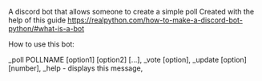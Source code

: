 A discord bot that allows someone to create a simple poll
Created with the help of this guide https://realpython.com/how-to-make-a-discord-bot-python/#what-is-a-bot

How to use this bot:

_poll POLLNAME [option1] [option2] [...],
_vote [option],
_update [option] [number],
_help - displays this message,
